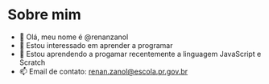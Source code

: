# Sobre mim

- 👋 Olá, meu nome é @renanzanol
- 👀 Estou interessado em aprender a programar
- 🌱 Estou aprendendo a progamar recentemente a linguagem JavaScript e Scratch
- 📫 Email de contato: renan.zanol@escola.pr.gov.br


<!---
renanzanol/renanzanol is a ✨ special ✨ repository because its `README.md` (this file) appears on your GitHub profile.
You can click the Preview link to take a look at your changes.
--->
